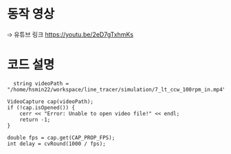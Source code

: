 # 동작 영상

➩ 유튜브 링크
https://youtu.be/2eD7gTxhmKs

# 코드 설명

      string videoPath = "/home/hsmin22/workspace/line_tracer/simulation/7_lt_ccw_100rpm_in.mp4";

    VideoCapture cap(videoPath);
    if (!cap.isOpened()) {
        cerr << "Error: Unable to open video file!" << endl;
        return -1;
    }

    double fps = cap.get(CAP_PROP_FPS);
    int delay = cvRound(1000 / fps);
